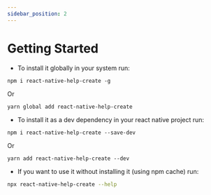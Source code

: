 ```yaml
---
sidebar_position: 2
---
```


# Getting Started

- To install it globally in your system run:

```
npm i react-native-help-create -g
```

Or

```
yarn global add react-native-help-create
```

- To install it as a dev dependency in your react native project run:

```
npm i react-native-help-create --save-dev
```

Or

```
yarn add react-native-help-create --dev
```

- If you want to use it without installing it (using npm cache) run:

```sh
npx react-native-help-create --help
```
